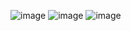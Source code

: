 ![image](https://user-images.githubusercontent.com/40969203/102780807-eee6cf00-43d9-11eb-9f17-d9920a94f400.png)
![image](https://user-images.githubusercontent.com/40969203/102780819-f312ec80-43d9-11eb-94c2-6379d1f4b3c3.png)
![image](https://user-images.githubusercontent.com/40969203/102780832-f908cd80-43d9-11eb-94d5-9f787613c650.png)
